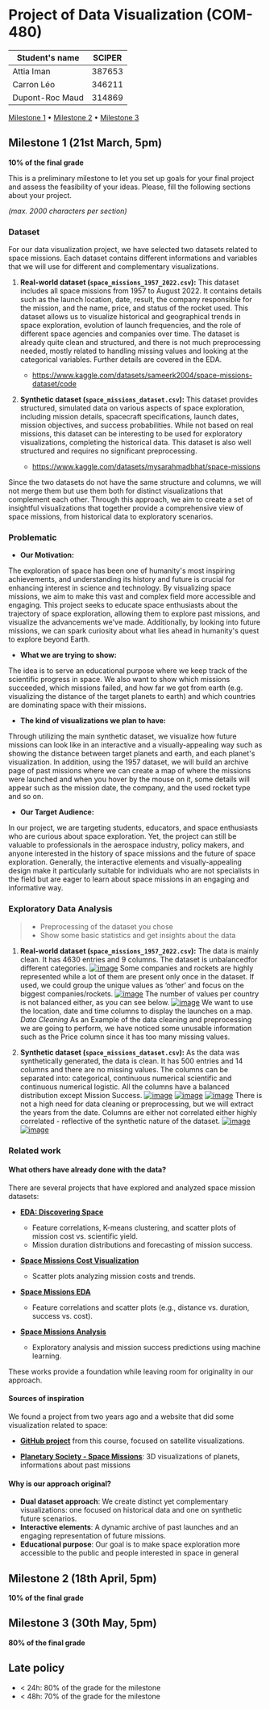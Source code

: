 # Project of Data Visualization (COM-480)

| Student's name | SCIPER |
| -------------- | ------ |
|Attia Iman|387653|
|Carron Léo|346211|
|Dupont-Roc Maud|314869|

[Milestone 1](#milestone-1) • [Milestone 2](#milestone-2) • [Milestone 3](#milestone-3)

## Milestone 1 (21st March, 5pm)

**10% of the final grade**

This is a preliminary milestone to let you set up goals for your final project and assess the feasibility of your ideas.
Please, fill the following sections about your project.

*(max. 2000 characters per section)*

### Dataset

For our data visualization project, we have selected two datasets related to space missions. Each dataset contains different informations and variables that we will use for different and complementary visualizations.  

1. **Real-world dataset (```space_missions_1957_2022.csv```):** This dataset includes all space missions from 1957 to August 2022. It contains details such as the launch location, date, result, the company responsible for the mission, and the name, price, and status of the rocket used. This dataset allows us to visualize historical and geographical trends in space exploration, evolution of launch frequencies, and the role of different space agencies and companies over time. The dataset is already quite clean and structured, and there is not much preprocessing needed, mostly related to handling missing values and looking at the categorical variables. Further details are covered in the EDA.  
   - https://www.kaggle.com/datasets/sameerk2004/space-missions-dataset/code

2. **Synthetic dataset (```space_missions_dataset.csv```):** This dataset provides structured, simulated data on various aspects of space exploration, including mission details, spacecraft specifications, launch dates, mission objectives, and success probabilities. While not based on real missions, this dataset can be interesting to be used for exploratory visualizations, completing the historical data. This dataset is also well structured and requires no significant preprocessing.
   - https://www.kaggle.com/datasets/mysarahmadbhat/space-missions

Since the two datasets do not have the same structure and columns, we will not merge them but use them both for distinct visualizations that complement each other. Through this approach, we aim to create a set of insightful visualizations that together provide a comprehensive view of space missions, from historical data to exploratory scenarios.  

### Problematic

-  **Our Motivation:**

The exploration of space has been one of humanity's most inspiring achievements, and understanding its history and future is crucial for enhancing interest in science and technology. By visualizing space missions, we aim to make this vast and complex field more accessible and engaging. This project seeks to educate space enthusiasts about the trajectory of space exploration, allowing them to explore past missions, and visualize the advancements we've made. Additionally, by looking into future missions, we can spark curiosity about what lies ahead in humanity's quest to explore beyond Earth.

- **What we are trying to show:**

The idea is to serve an educational purpose where we keep track of the scientific progress in space. We also want to show which missions succeeded, which missions failed, and how far we got from earth (e.g. visualizing the distance of the target planets to earth) and which countries are dominating space with their missions.


- **The kind of visualizations we plan to have:**

Through utilizing the main synthetic dataset, we visualize how future missions can look like in an interactive and a visually-appealing way such as showing the distance between target planets and earth, and each planet's visualization.
In addition, using the 1957 dataset, we will build an archive page of past missions where we can create a map of where the missions were launched and when you hover by the mouse on it, some details will appear such as the mission date, the company, and the used rocket type and so on.

- **Our Target Audience:**

In our project, we are targeting students, educators, and space enthusiasts who are curious about space exploration. Yet, the project can still be valuable to professionals in the aerospace industry, policy makers, and anyone interested in the history of space missions and the future of space exploration. Generally, the interactive elements and visually-appealing design make it particularly suitable for individuals who are not specialists in the field but are eager to learn about space missions in an engaging and informative way.


### Exploratory Data Analysis

> - Preprocessing of the dataset you chose
> - Show some basic statistics and get insights about the data


1. **Real-world dataset (```space_missions_1957_2022.csv```):** The data is mainly clean. It has 4630 entries and 9 columns. The dataset is  unbalancedfor different categories. 
[![image](figs/category_countplot.png)](figs/category_countplot.png) 
Some companies and rockets are highly represented while a lot of them are present only once in the dataset. If used, we could group the unique values as ‘other’ and focus on the biggest companies/rockets.
[![image](figs/barplot_categorical_1957.png)](figs/barplot_categorical_1957.png)
The number of values per country is not balanced either, as you can see below.
[![image](figs/countries_count.png)](figs/countries_count.png)
We want to use the location, date and time columns to display the launches on a map. 
*Data Cleaning*
As an Example of the data cleaning and preprocessing we are going to perform, we have noticed some unusable information such as the Price column since it has too many missing values.

2. **Synthetic dataset (```space_missions_dataset.csv```):** As the data was synthetically generated, the data is clean. It has 500 entries and 14 columns and there are no missing values. The columns can be separated into: categorical, continuous numerical scientific and continuous numerical logistic. All the columns have a balanced distribution except Mission Success.
[![image](figs/barplot_categorical.png)](figs/barplot_categorical.png)
[![image](figs/histograms_scientific.png)](figs/histograms_scientific.png)
[![image](figs/histograms_logistic.png)](figs/histograms_logistic.png)
There is not a high need for data cleaning or preprocessing, but we will extract the years from the date.  Columns are either not correlated either highly correlated \- reflective of the synthetic nature of the dataset.
[![image](figs/pairplot.png)](figs/pairplot.png)
[![image](figs/correlation_heatmap.png)](figs/correlation_heatmap.png)

### Related work

#### What others have already done with the data?  
There are several projects that have explored and analyzed space mission datasets:  
- **[EDA: Discovering Space](https://www.kaggle.com/code/timurkhabirovich/eda-discovering-space)**  
  - Feature correlations, K-means clustering, and scatter plots of mission cost vs. scientific yield.  
  - Mission duration distributions and forecasting of mission success.  

- **[Space Missions Cost Visualization](https://www.kaggle.com/code/stpeteishii/space-mission-cost-visualize-importance)**  
  - Scatter plots analyzing mission costs and trends.  

- **[Space Missions EDA](https://www.kaggle.com/code/hainescity/space-missions-eda)**  
  - Feature correlations and scatter plots (e.g., distance vs. duration, success vs. cost).  

- **[Space Missions Analysis](https://www.kaggle.com/code/timothyddumba/space-missions)**  
  - Exploratory analysis and mission success predictions using machine learning.

These works provide a foundation while leaving room for originality in our approach.  

#### Sources of inspiration  

We found a project from two years ago and a website that did some visualization related to space:

- **[GitHub project](https://github.com/com-480-data-visualization/project-2023-astro-vizards)** from this course, focused on satellite visualizations.

- **[Planetary Society - Space Missions](https://www.planetary.org/space-missions)**: 3D visualizations of planets, informations about past missions

#### Why is our approach original?  
- **Dual dataset approach**: We create distinct yet complementary visualizations: one focused on historical data and one on synthetic future scenarios.  
- **Interactive elements**: A dynamic archive of past launches and an engaging representation of future missions.  
- **Educational purpose**: Our goal is to make space exploration more accessible to the public and people interested in space in general

## Milestone 2 (18th April, 5pm)

**10% of the final grade**


## Milestone 3 (30th May, 5pm)

**80% of the final grade**


## Late policy

- < 24h: 80% of the grade for the milestone
- < 48h: 70% of the grade for the milestone

